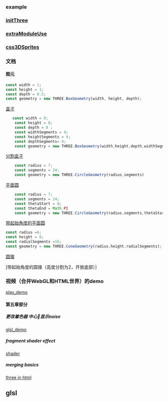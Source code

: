 ### example

### [initThree](./three/initThree)

### [extraModuleUse](./three/extraModuleUse)

### [css3DSprites](./three/css3DSprites)

### 文档

#### 图元

```js
const width = 1;
const height = 1;
const depth = 0.5;
const geometry = new THREE.BoxGeometry(width, height, depth);
```

[盒子](./three/doc/geometry)

```js
   const width = 8;
    const height = 8;
    const depth = 8 ;
    const widthSegments = 4;
    const heightSegments = 4;
    const depthSegments= 4;
    const geometry = new THREE.BoxGeometry(width,height,depth,widthSegments,heightSegments,depthSegments)
```

[分割盒子](./three/doc/geometrySegments)


```js
    const radius = 7;
    const segments = 24;
    const geometry = new THREE.CircleGeometry(radius,segments)
```

[平面圆](./three/doc/circleGeometry)

```js
    const radius = 7;
    const segments = 24;
    const thetaStart = 0;
    const thetaEnd = Math.PI
    const geometry = new THREE.CircleGeometry(radius,segments,thetaStart,thetaEnd);
```
[带起始角度的平面圆](./three/doc/circleGeometryTheta)



```js
const radius =6;
const height = 8;
const radialSegments =16;
const geometry = new THREE.ConeGeometry(radius,height,radialSegments);
```

[圆锥](./three/doc/coneGeometry)

[带起始角度的圆锥（高度分割为2，开放底部）]

### 视频（合并WebGL和HTML世界）的demo

[play_demo](./three/doc/play_demo.md)


#### 第五章部分 

##### 更改着色器 中心🌊显示noise
[glsl_demo](./three/doc/glslDemo.md)

##### fragment shader effect

[shader](./three//shader/fragmentShaderEffect.md)


##### merging basics

[three in html ](./three/shader/threeInHtml.md)


## glsl




